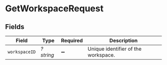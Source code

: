 # GetWorkspaceRequest


## Fields

| Field                               | Type                                | Required                            | Description                         |
| ----------------------------------- | ----------------------------------- | ----------------------------------- | ----------------------------------- |
| `workspaceID`                       | *?string*                           | :heavy_minus_sign:                  | Unique identifier of the workspace. |
